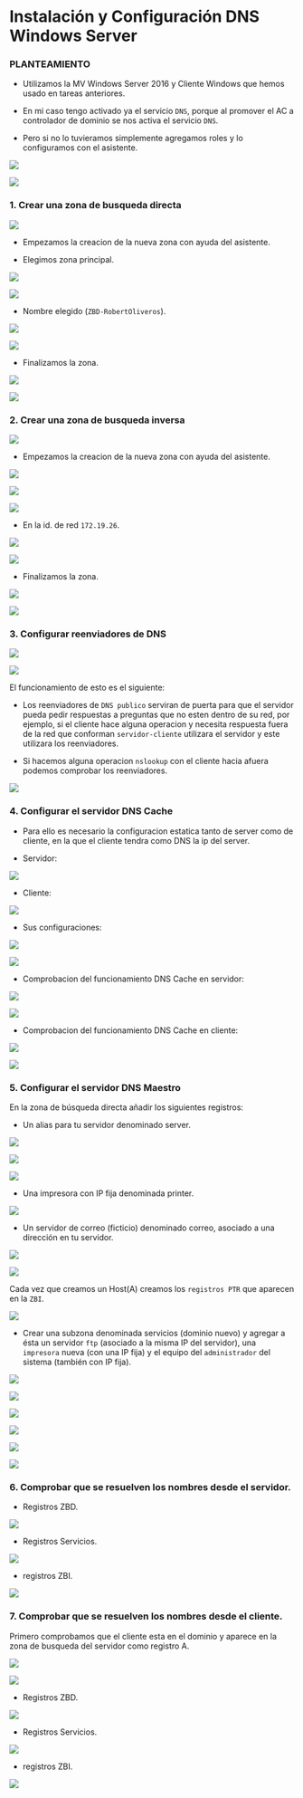 # Instalación y Configuración DNS Windows Server

### PLANTEAMIENTO

- Utilizamos la MV Windows Server 2016 y Cliente Windows que hemos usado en tareas anteriores.

- En mi caso tengo activado ya el servicio `DNS`, porque al promover el AC a controlador de dominio se nos activa el servicio `DNS`.

- Pero si no lo tuvieramos simplemente agregamos roles y lo configuramos con el asistente.

![](img/001.png)

![](img/002.png)

### 1. Crear una zona de busqueda directa

![](img/003.png)

- Empezamos la creacion de la nueva zona con ayuda del asistente.

- Elegimos zona principal.

![](img/004.png)

![](img/005.png)

- Nombre elegido (`ZBD-RobertOliveros`).

![](img/006.png)

![](img/007.png)

- Finalizamos la zona.

![](img/008.png)

![](img/009.png)

### 2. Crear una zona de busqueda inversa

![](img/010.png)

- Empezamos la creacion de la nueva zona con ayuda del asistente.

![](img/011.png)

![](img/012.png)

![](img/0013.png)

- En la id. de red `172.19.26`.

![](img/014.png)

![](img/015.png)

- Finalizamos la zona.

![](img/016.png)

![](img/017.png)

### 3. Configurar reenviadores de DNS

![](img/024.png)

![](img/025.png)

El funcionamiento de esto es el siguiente:

- Los reenviadores de `DNS publico` serviran de puerta para que el servidor pueda pedir respuestas a preguntas que no esten dentro de su red, por ejemplo, si el cliente hace alguna operacion y necesita respuesta fuera de la red que conforman `servidor-cliente` utilizara el servidor y este utilizara los reenviadores.

- Si hacemos alguna operacion `nslookup` con el cliente hacia afuera podemos comprobar los reenviadores.

![](img/052.png)  

### 4. Configurar el servidor DNS Cache

- Para ello es necesario la configuracion estatica tanto de server como de cliente, en la que el cliente tendra como DNS la ip del server.

- Servidor:

![](img/018.png)

- Cliente:

![](img/019.png)

- Sus configuraciones:

![](img/020.png)

![](img/021.png)

- Comprobacion del funcionamiento DNS Cache en servidor:

![](img/026.png)

![](img/027.png)

- Comprobacion del funcionamiento DNS Cache en cliente:

![](img/028.png)

![](img/029.png)

### 5. Configurar el servidor DNS Maestro

 En la zona de búsqueda directa añadir los siguientes registros:
- Un alias para tu servidor denominado server.

![](img/030.png)

![](img/031.png)

![](img/032.png)

- Una impresora con IP fija denominada printer.

![](img/033.png)

- Un servidor de correo (ficticio) denominado correo, asociado a una dirección en tu servidor.

![](img/034.png)

![](img/035.png)

Cada vez que creamos un Host(A) creamos los `registros PTR` que aparecen en la `ZBI`.

![](img/036.png)

- Crear una subzona denominada servicios (dominio nuevo) y agregar a ésta un servidor `ftp` (asociado a la misma IP del servidor), una `impresora` nueva (con una IP fija) y el equipo del `administrador` del sistema (también con IP fija).

![](img/037.png)

![](img/038.png)

![](img/039.png)

![](img/040.png)

![](img/041.png)

![](img/042.png)

### 6. Comprobar que se resuelven los nombres desde el servidor.

- Registros ZBD.

![](img/053.png)

- Registros Servicios.

![](img/054.png)

- registros ZBI.

![](img/046.png)

### 7. Comprobar que se resuelven los nombres desde el cliente.

Primero comprobamos que el cliente esta en el dominio y aparece en la zona de busqueda del servidor como registro A.

![](img/043.png)

![](img/047.png)

- Registros ZBD.

![](img/049.png)

- Registros Servicios.

![](img/050.png)

- registros ZBI.

![](img/051.png)
